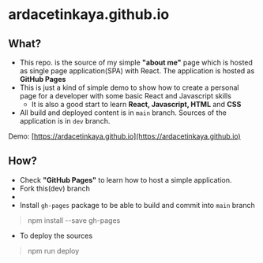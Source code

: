 # ardacetinkaya.github.io

## What?
- This repo. is the source of my simple **"about me"** page which is hosted as single page application(SPA) with React. The application is hosted as __GitHub Pages__
- This is just a kind of simple demo to show how to create a personal page for a developer with some basic React and Javascript skills
  - It is also a good start to learn **React, Javascript, HTML** and **CSS** 
- All build and deployed content is in `main` branch. Sources of the application is in `dev` branch.

Demo: [https://ardacetinkaya.github.io](https://ardacetinkaya.github.io)

## How?

- Check __"GitHub Pages"__ to learn how to host a simple application.
- Fork this(dev) branch
- 
- Install `gh-pages` package to be able to build and commit into `main` branch
> npm install --save gh-pages

- To deploy the sources
> npm run deploy

